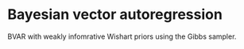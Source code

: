 # Bayesian vector autoregression
BVAR with weakly infomrative Wishart priors using the Gibbs sampler. 
